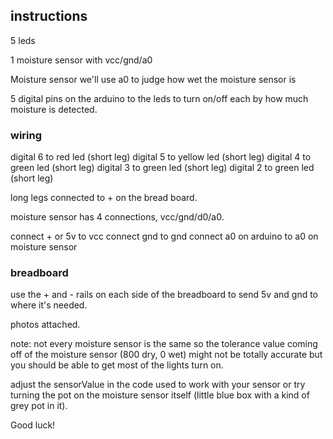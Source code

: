 ## instructions

5 leds

1 moisture sensor with vcc/gnd/a0

Moisture sensor we'll use a0 to judge how wet the moisture sensor is

5 digital pins on the arduino to the leds to turn on/off each by how much moisture is detected.

### wiring

digital 6 to red led (short leg)
digital 5 to yellow led (short leg)
digital 4 to green led (short leg)
digital 3 to green led (short leg)
digital 2 to green led (short leg)

long legs connected to + on the bread board.

moisture sensor has 4 connections, vcc/gnd/d0/a0.

connect + or 5v to vcc
connect gnd to gnd
connect a0 on arduino to a0 on moisture sensor

### breadboard

use the + and - rails on each side of the breadboard to send 5v and gnd to where it's needed.

photos attached.

note: not every moisture sensor is the same so the tolerance value coming off of the moisture sensor (800 dry, 0 wet) might not be totally accurate but you should be able to get most of the lights turn on.

adjust the sensorValue in the code used to work with your sensor or try turning the pot on the moisture sensor itself (little blue box with a kind of grey pot in it).

Good luck!
